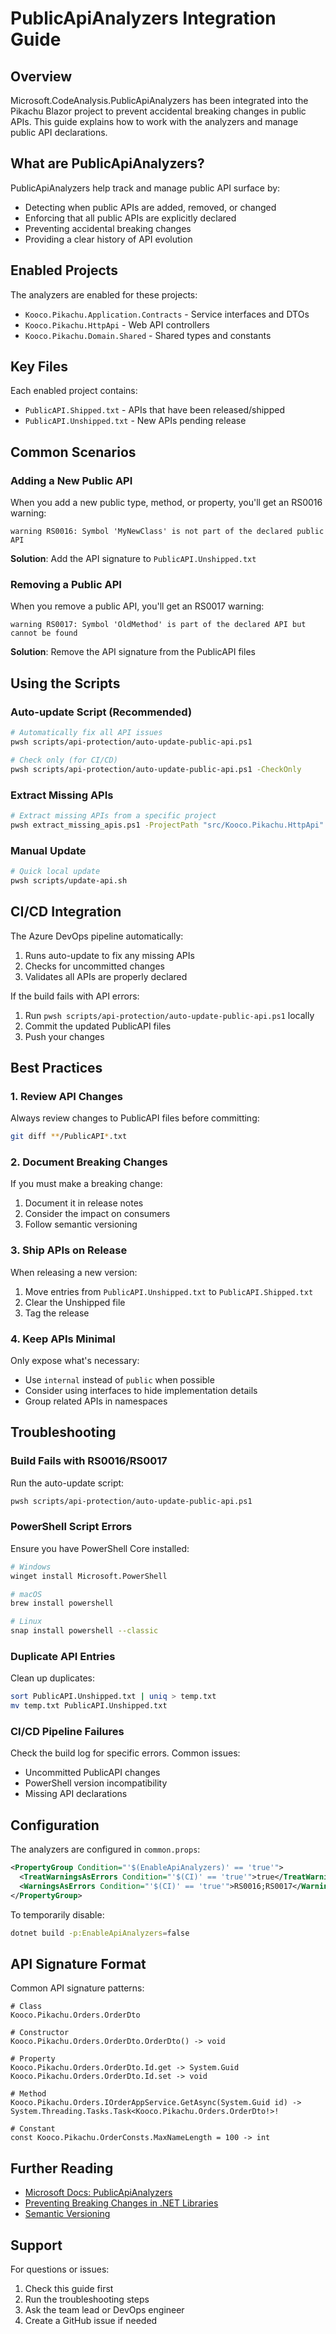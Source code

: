 # PublicApiAnalyzers Integration Guide

## Overview

Microsoft.CodeAnalysis.PublicApiAnalyzers has been integrated into the Pikachu Blazor project to prevent accidental breaking changes in public APIs. This guide explains how to work with the analyzers and manage public API declarations.

## What are PublicApiAnalyzers?

PublicApiAnalyzers help track and manage public API surface by:
- Detecting when public APIs are added, removed, or changed
- Enforcing that all public APIs are explicitly declared
- Preventing accidental breaking changes
- Providing a clear history of API evolution

## Enabled Projects

The analyzers are enabled for these projects:
- `Kooco.Pikachu.Application.Contracts` - Service interfaces and DTOs
- `Kooco.Pikachu.HttpApi` - Web API controllers  
- `Kooco.Pikachu.Domain.Shared` - Shared types and constants

## Key Files

Each enabled project contains:
- `PublicAPI.Shipped.txt` - APIs that have been released/shipped
- `PublicAPI.Unshipped.txt` - New APIs pending release

## Common Scenarios

### Adding a New Public API

When you add a new public type, method, or property, you'll get an RS0016 warning:

```
warning RS0016: Symbol 'MyNewClass' is not part of the declared public API
```

**Solution**: Add the API signature to `PublicAPI.Unshipped.txt`

### Removing a Public API

When you remove a public API, you'll get an RS0017 warning:

```
warning RS0017: Symbol 'OldMethod' is part of the declared API but cannot be found
```

**Solution**: Remove the API signature from the PublicAPI files

## Using the Scripts

### Auto-update Script (Recommended)

```bash
# Automatically fix all API issues
pwsh scripts/api-protection/auto-update-public-api.ps1

# Check only (for CI/CD)
pwsh scripts/api-protection/auto-update-public-api.ps1 -CheckOnly
```

### Extract Missing APIs

```bash
# Extract missing APIs from a specific project
pwsh extract_missing_apis.ps1 -ProjectPath "src/Kooco.Pikachu.HttpApi"
```

### Manual Update

```bash
# Quick local update
pwsh scripts/update-api.sh
```

## CI/CD Integration

The Azure DevOps pipeline automatically:
1. Runs auto-update to fix any missing APIs
2. Checks for uncommitted changes
3. Validates all APIs are properly declared

If the build fails with API errors:
1. Run `pwsh scripts/api-protection/auto-update-public-api.ps1` locally
2. Commit the updated PublicAPI files
3. Push your changes

## Best Practices

### 1. Review API Changes

Always review changes to PublicAPI files before committing:
```bash
git diff **/PublicAPI*.txt
```

### 2. Document Breaking Changes

If you must make a breaking change:
1. Document it in release notes
2. Consider the impact on consumers
3. Follow semantic versioning

### 3. Ship APIs on Release

When releasing a new version:
1. Move entries from `PublicAPI.Unshipped.txt` to `PublicAPI.Shipped.txt`
2. Clear the Unshipped file
3. Tag the release

### 4. Keep APIs Minimal

Only expose what's necessary:
- Use `internal` instead of `public` when possible
- Consider using interfaces to hide implementation details
- Group related APIs in namespaces

## Troubleshooting

### Build Fails with RS0016/RS0017

Run the auto-update script:
```bash
pwsh scripts/api-protection/auto-update-public-api.ps1
```

### PowerShell Script Errors

Ensure you have PowerShell Core installed:
```bash
# Windows
winget install Microsoft.PowerShell

# macOS
brew install powershell

# Linux
snap install powershell --classic
```

### Duplicate API Entries

Clean up duplicates:
```bash
sort PublicAPI.Unshipped.txt | uniq > temp.txt
mv temp.txt PublicAPI.Unshipped.txt
```

### CI/CD Pipeline Failures

Check the build log for specific errors. Common issues:
- Uncommitted PublicAPI changes
- PowerShell version incompatibility
- Missing API declarations

## Configuration

The analyzers are configured in `common.props`:

```xml
<PropertyGroup Condition="'$(EnableApiAnalyzers)' == 'true'">
  <TreatWarningsAsErrors Condition="'$(CI)' == 'true'">true</TreatWarningsAsErrors>
  <WarningsAsErrors Condition="'$(CI)' == 'true'">RS0016;RS0017</WarningsAsErrors>
</PropertyGroup>
```

To temporarily disable:
```bash
dotnet build -p:EnableApiAnalyzers=false
```

## API Signature Format

Common API signature patterns:

```
# Class
Kooco.Pikachu.Orders.OrderDto

# Constructor
Kooco.Pikachu.Orders.OrderDto.OrderDto() -> void

# Property
Kooco.Pikachu.Orders.OrderDto.Id.get -> System.Guid
Kooco.Pikachu.Orders.OrderDto.Id.set -> void

# Method
Kooco.Pikachu.Orders.IOrderAppService.GetAsync(System.Guid id) -> System.Threading.Tasks.Task<Kooco.Pikachu.Orders.OrderDto!>!

# Constant
const Kooco.Pikachu.OrderConsts.MaxNameLength = 100 -> int
```

## Further Reading

- [Microsoft Docs: PublicApiAnalyzers](https://github.com/dotnet/roslyn-analyzers/blob/main/src/PublicApiAnalyzers/PublicApiAnalyzers.Help.md)
- [Preventing Breaking Changes in .NET Libraries](https://docs.microsoft.com/en-us/dotnet/standard/library-guidance/breaking-changes)
- [Semantic Versioning](https://semver.org/)

## Support

For questions or issues:
1. Check this guide first
2. Run the troubleshooting steps
3. Ask the team lead or DevOps engineer
4. Create a GitHub issue if needed